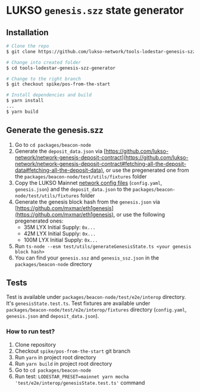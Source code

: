 # LUKSO `genesis.szz` state generator

## Installation

```bash
# Clone the repo
$ git clone https://github.com/lukso-network/tools-lodestar-genesis-szz-generator.git

# Change into created folder
$ cd tools-lodestar-genesis-szz-generator

# Change to the right branch
$ git checkout spike/pos-from-the-start

# Install dependencies and build
$ yarn install
...
$ yarn build
```

## Generate the genesis.szz
1. Go to `cd packages/beacon-node`
2. Generate the `deposit_data.json` via [https://github.com/lukso-network/network-genesis-deposit-contract](https://github.com/lukso-network/network-genesis-deposit-contract#fetching-all-the-deposit-data#fetching-all-the-deposit-data), or use the pregenerated one from the `packages/beacon-node/test/utils/fixtures` folder
2. Copy the LUKSO Mainnet [network config files](https://github.com/lukso-network/network-configs/tree/main/mainnet/shared) (`config.yaml`, `genesis.json`) and the `deposit_data.json` to the `packages/beacon-node/test/utils/fixtures` folder
3. Generate the genesis block hash from the `genesis.json` via [https://github.com/mxmar/eth1genesis](https://github.com/mxmar/eth1genesis), or use the following pregenerated ones:
    - 35M LYX Initial Supply: `0x...`
    - 42M LYX Initial Supply: `0x...`
    - 100M LYX Initial Supply: `0x...`
4. Run `ts-node --esm test/utils/generateGenesisState.ts <your genesis block hash>`
5. You can find your `genesis.ssz` and `genesis_ssz.json` in the `packages/beacon-node` directory

## Tests

Test is available under `packages/beacon-node/test/e2e/interop` directory. It's `genesisState.test.ts`.
Test fixtures are available under `packages/beacon-node/test/e2e/interop/fixtures` directory (`config.yaml`, `genesis.json` and `deposit_data.json`).

### How to run test?

1. Clone repository
2. Checkout `spike/pos-from-the-start` git branch
3. Run `yarn` in project root directory
4. Run `yarn build` in project root directory
5. Go to `cd packages/beacon-node`
6. Run test: `LODESTAR_PRESET=mainnet yarn mocha 'test/e2e/interop/genesisState.test.ts'` command
